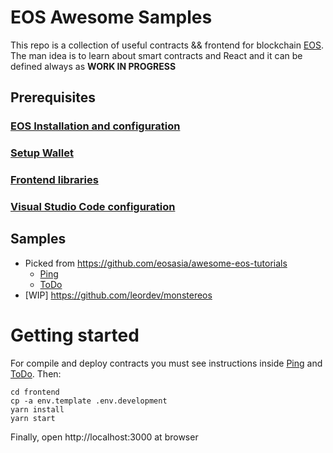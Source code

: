 # EOS Awesome Samples

This repo is a collection of useful contracts && frontend for blockchain [EOS](https://www.eos.io). The man idea is to learn about smart contracts and React and it can be defined always as **WORK IN PROGRESS**

## Prerequisites

### [EOS Installation and configuration](docs/EOS.md)

### [Setup Wallet](docs/Wallet.md)

### [Frontend libraries](docs/FrontEndLibraries.md)

### [Visual Studio Code configuration](docs/VisualStudioCode.md)

## Samples

- Picked from https://github.com/eosasia/awesome-eos-tutorials
  - [Ping](docs/Ping/README.md)
  - [ToDo](docs/ToDo/README.md)
- [WIP] https://github.com/leordev/monstereos

# Getting started

For compile and deploy contracts you must see instructions inside [Ping](docs/Ping/README.md) and [ToDo](docs/ToDo/README.md). Then:

```
cd frontend
cp -a env.template .env.development
yarn install
yarn start
```

Finally, open http://localhost:3000 at browser
